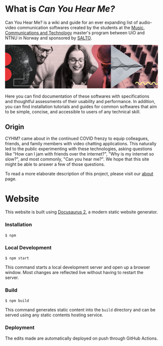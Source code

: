 # What is _Can You Hear Me?_

Can You Hear Me? is a wiki and guide for an ever expanding list of audio-video communication softwares created by the students at the [Music, Communications and Technology](https://www.uio.no/english/studies/programmes/mct-master/) master's program between UiO and NTNU in Norway and sponsored by [SALTO](https://www.ntnu.edu/salto).

![MCT Banner](/static/img/mct-banner.png)

Here you can find documentation of these softwares with specifications and thoughtful assessments of their usability and performance. In addition, you can find installation tutorials and guides for common softwares that aim to be simple, concise, and accessible to users of any technical skill.

## Origin

CYHM? came about in the continued COVID frenzy to equip colleagues, friends, and family members with video chatting applications. This naturally led to the public experimenting with these technologies, asking questions like "How can I jam with friends over the internet?", "Why is my internet so slow?", and most commonly, "Can you hear me?". We hope that this site might be able to answer a few of those questions. 

To read a more elaborate description of this project, please visit our [about](/about) page.

# Website

This website is built using [Docusaurus 2](https://docusaurus.io/), a modern static website generator.

### Installation

```
$ npm
```

### Local Development

```
$ npm start
```

This command starts a local development server and open up a browser window. Most changes are reflected live without having to restart the server.

### Build

```
$ npm build
```

This command generates static content into the `build` directory and can be served using any static contents hosting service.

### Deployment

The edits made are automatically deployed on push through GitHub Actions.
